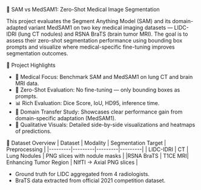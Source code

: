 🧠 SAM vs MedSAM1: Zero-Shot Medical Image Segmentation

This project evaluates the Segment Anything Model (SAM) and its domain-adapted variant MedSAM1 on two key medical imaging datasets — LIDC-IDRI (lung CT nodules) and RSNA BraTS (brain tumor MRI). The goal is to assess their zero-shot segmentation performance using bounding box prompts and visualize where medical-specific fine-tuning improves segmentation outcomes.

🚀 Project Highlights
- 🔬 Medical Focus: Benchmark SAM and MedSAM1 on lung CT and brain MRI data.
- 🎯 Zero-Shot Evaluation: No fine-tuning — only bounding boxes as prompts.
- 📊 Rich Evaluation: Dice Score, IoU, HD95, inference time.
- 🧠 Domain Transfer Study: Showcases clear performance gain from domain-specific adaptation (MedSAM1).
- 📸 Qualitative Visuals: Detailed side-by-side visualizations and heatmaps of predictions.

📁 Dataset Overview
| Dataset |	Modality | Segmentation Target | Preprocessing |
|---------|---------|---------|---------|
| LIDC-IDRI |	CT | Lung Nodules | PNG slices with nodule masks |
|RSNA BraTS | T1CE MRI| Enhancing Tumor Region | NIfTI → Axial PNG slices |
- Ground truth for LIDC aggregated from 4 radiologists.
- BraTS data extracted from official 2021 competition dataset.
